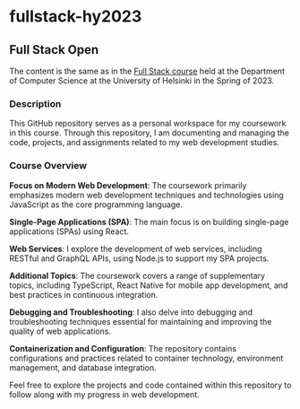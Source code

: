# fullstack-hy2023

## Full Stack Open

The content is the same as in the [Full Stack course](https://fullstackopen.com/) held at the Department of Computer Science at the University of Helsinki in the Spring of 2023.

### Description

This GitHub repository serves as a personal workspace for my coursework in this course. Through this repository, I am documenting and managing the code, projects, and assignments related to my web development studies.

### Course Overview

**Focus on Modern Web Development**: The coursework primarily emphasizes modern web development techniques and technologies using JavaScript as the core programming language.

**Single-Page Applications (SPA)**: The main focus is on building single-page applications (SPAs) using React.

**Web Services**: I explore the development of web services, including RESTful and GraphQL APIs, using Node.js to support my SPA projects.

**Additional Topics**: The coursework covers a range of supplementary topics, including TypeScript, React Native for mobile app development, and best practices in continuous integration.

**Debugging and Troubleshooting**: I also delve into debugging and troubleshooting techniques essential for maintaining and improving the quality of web applications.

**Containerization and Configuration**: The repository contains configurations and practices related to container technology, environment management, and database integration.


Feel free to explore the projects and code contained within this repository to follow along with my progress in web development. 

